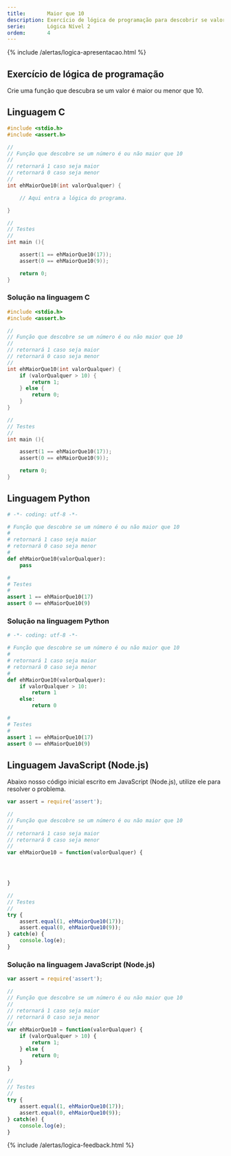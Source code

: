 ```yaml
---
title:       Maior que 10
description: Exercício de lógica de programação para descobrir se valor é maior ou menor que 10.
serie:       Lógica Nível 2
ordem:       4
---
```


{% include /alertas/logica-apresentacao.html %}

Exercício de lógica de programação
---
        
Crie uma função que descubra se um valor é maior ou menor que 10.



Linguagem C
---



```c
#include <stdio.h>
#include <assert.h>

//
// Função que descobre se um número é ou não maior que 10
//
// retornará 1 caso seja maior
// retornará 0 caso seja menor
//
int ehMaiorQue10(int valorQualquer) {

    // Aqui entra a lógica do programa.

}

//
// Testes
//
int main (){

    assert(1 == ehMaiorQue10(17));
    assert(0 == ehMaiorQue10(9));

    return 0;
}
```  
      

### Solução na linguagem C

```c
#include <stdio.h>
#include <assert.h>

//
// Função que descobre se um número é ou não maior que 10
//
// retornará 1 caso seja maior
// retornará 0 caso seja menor
//
int ehMaiorQue10(int valorQualquer) {
    if (valorQualquer > 10) {
        return 1;
    } else {
        return 0;
    }
}

//
// Testes
//
int main (){

    assert(1 == ehMaiorQue10(17));
    assert(0 == ehMaiorQue10(9));

    return 0;
}
```



Linguagem Python
---

```python
# -*- coding: utf-8 -*-

# Função que descobre se um número é ou não maior que 10
#
# retornará 1 caso seja maior
# retornará 0 caso seja menor
#
def ehMaiorQue10(valorQualquer):
    pass

#
# Testes
#
assert 1 == ehMaiorQue10(17)
assert 0 == ehMaiorQue10(9)
```


### Solução na linguagem Python


```python
# -*- coding: utf-8 -*-

# Função que descobre se um número é ou não maior que 10
#
# retornará 1 caso seja maior
# retornará 0 caso seja menor
#
def ehMaiorQue10(valorQualquer):
    if valorQualquer > 10:
        return 1
    else:
        return 0

#
# Testes
#
assert 1 == ehMaiorQue10(17)
assert 0 == ehMaiorQue10(9)
``` 


Linguagem JavaScript (Node.js)
---

Abaixo nosso código inicial escrito em JavaScript (Node.js), utilize ele para resolver o problema.


```javascript
var assert = require('assert');

//
// Função que descobre se um número é ou não maior que 10
//
// retornará 1 caso seja maior
// retornará 0 caso seja menor
//
var ehMaiorQue10 = function(valorQualquer) {




}

//
// Testes
//
try {
    assert.equal(1, ehMaiorQue10(17));
    assert.equal(0, ehMaiorQue10(9));
} catch(e) {
    console.log(e);
}

```


### Solução na linguagem JavaScript (Node.js)


```javascript
var assert = require('assert');

//
// Função que descobre se um número é ou não maior que 10
//
// retornará 1 caso seja maior
// retornará 0 caso seja menor
//
var ehMaiorQue10 = function(valorQualquer) {
    if (valorQualquer > 10) {
        return 1;
    } else {
        return 0;
    }
}

//
// Testes
//
try {
    assert.equal(1, ehMaiorQue10(17));
    assert.equal(0, ehMaiorQue10(9));
} catch(e) {
    console.log(e);
}

```

{% include /alertas/logica-feedback.html %}